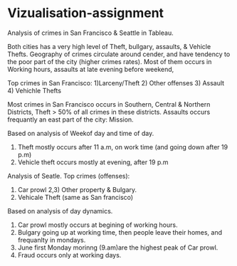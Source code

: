 # Vizualisation-assignment

Analysis of crimes in San Francisco & Seattle in Tableau.

Both cities has a very high level of Theft, bullgary, assaults, & Vehicle Thefts. 
Geography of crimes circulate around cender, and have tendency to the poor part of the city (higher crimes rates). 
Most of them occurs in Working hours, assaults at late evening before weekend, 

Top crimes in San Francisco:   1)Larceny/Theft   2) Other offenses 3) Assault 4) Vehichle Thefts

Most crimes in San Francisco occurs in Southern, Central & Northern Districts,  Theft > 50% of all crimes in these districts.
Assaults occurs frequantly an east part of the city: Mission.

Based on analysis of Weekof day and time of day. 

1) Theft mostly occurs after 11 a.m, on work time (and going down after 19 p.m)
2) Vehicle theft occurs mostly at evening, after 19 p.m

Analysis of Seatle.
Top crimes (offenses):
1) Car prowl 
2,3) Other property & Bulgary.
4) Vehicale Theft  (same as San francisco)

Based on analysis of day dynamics.
1) Car prowl mostly occurs at begining of working hours. 
2) Bulgary going up at working time, then people leave their homes, and frequanlty in mondays.
3) June first Monday morinng (9.am)are the highest peak of Car prowl.
4) Fraud occurs only at working days. 

